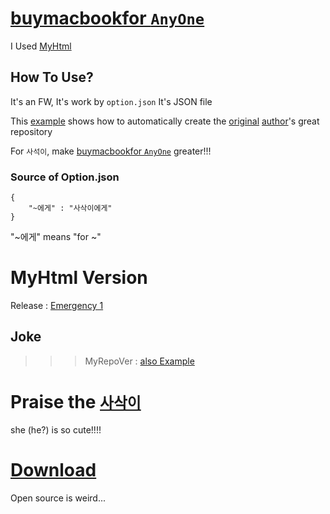 # [buymacbookfor `AnyOne`](https://Tax0787.github.io/buymacbookfor--AnyOne)
I Used [MyHtml](https://github.com/Tax0787/MyHtml)

## How To Use?

It's an FW, It's work by `option.json` It's JSON file

This [example](https://sasak2.github.io/buymacbookforsasak2) shows how to automatically create the [original](https://github.com/sasak2/buymacbookforsasak2) [author](https://github.com/sasak2)'s great repository

For `사석이`, make [buymacbookfor `AnyOne`](https://github.com/Tax0787/buymacbookfor--AnyOne) greater!!!

### Source of Option.json
```
{
    "~에게" : "사삭이에게"
}
```

"~에게" means "for ~"

# MyHtml Version
Release : [Emergency 1](https://github.com/Tax0787/MyHtml/releases/tag/Emergency1)
## Joke
 > > > MyRepoVer : [also Example](https://github.com/Tax0787/BuyMacBookBz3)

# Praise the [`사삭이`](https://github.com/sasak2)
she (he?) is so cute!!!!

# [Download](https://github.com/Tax0787/buymacbookfor--AnyOne/tags)
Open source is weird...
